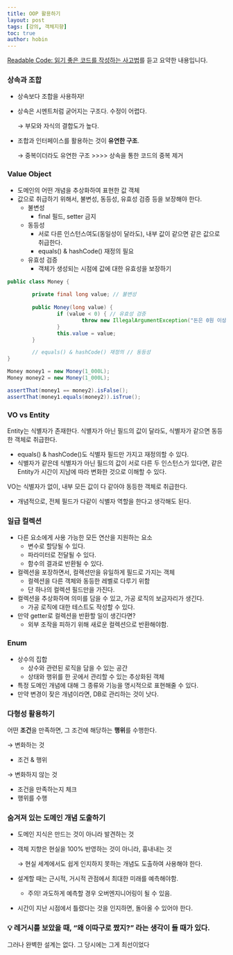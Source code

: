 ```yaml
---
title: OOP 활용하기
layout: post
tags: [강의, 객체지향]
toc: true
author: hobin
---
```


[Readable Code: 읽기 좋은 코드를 작성하는 사고법](https://inf.run/kHiWM)를 듣고 요약한 내용입니다.

### 상속과 조합

- 상속보다 조합을 사용하자!
- 상속은 시멘트처럼 굳어지는 구조다. 수정이 어렵다.
    
    → 부모와 자식의 결합도가 높다.
    
- 조합과 인터페이스를 활용하는 것이 **유연한 구조**.
    
    → 중복이더라도 유연한 구조 >>>> 상속을 통한 코드의 중복 제거
    

### Value Object

- 도메인의 어떤 개념을 추상화하여 표현한 값 객체
- 값으로 취급하기 위해서, 불변성, 동등성, 유효성 검증 등을 보장해야 한다.
    - 불변성
        - final 필드, setter 금지
    - 동등성
        - 서로 다른 인스턴스여도(동일성이 달라도), 내부 값이 같으면 같은 값으로 취급한다.
        - equals() & hashCode() 재정의 필요
    - 유효성 검증
        - 객체가 생성되는 시점에 값에 대한 유효성을 보장하기

```java
public class Money {
	
		private final long value; // 불변성
		
		public Money(long value) {
				if (value < 0) { // 유효성 검증
						throw new IllegalArgumentException("돈은 0원 이상이어야 합니다.");
				}
				this.value = value;		
		}

		// equals() & hashCode() 재정의 // 동등성
}
```

```java
Money money1 = new Money(1_000L);
Money money2 = new Money(1_000L);

assertThat(money1 == money2).isFalse();
assertThat(money1.equals(money2)).isTrue();
```


### VO vs Entity

Entity는 식별자가 존재한다. 식별자가 아닌 필드의 값이 달라도, 식별자가 같으면 동등한 객체로 취급한다.

- equals() & hashCode()도 식별자 필드만 가지고 재정의할 수 있다.
- 식별자가 같은데 식별자가 아닌 필드의 값이 서로 다른 두 인스턴스가 있다면, 같은 Entity가 시간이 지남에 따라 변화한 것으로 이해할 수 있다.

VO는 식별자가 없이, 내부 모든 값이 다 같아야 동등한 객체로 취급한다.

- 개념적으로, 전체 필드가 다같이 식별자 역할을 한다고 생각해도 된다.

### 일급 컬렉션

- 다른 요소에게 사용 가능한 모든 연산을 지원하는 요소
    - 변수로 할당될 수 있다.
    - 파라미터로 전달될 수 있다.
    - 함수의 결과로 반환될 수 있다.
- 컬렉션을 포장하면서, 컬렉션만을 유일하게 필드로 가지는 객체
    - 컬렉션을 다른 객체와 동등한 레벨로 다루기 위함
    - 단 하나의 컬렉션 필드만을 가진다.
- 컬렉션을 추상화하며 의미를 담을 수 있고, 가공 로직의 보금자리가 생긴다.
    - 가공 로직에 대한 테스트도 작성할 수 있다.
- 만약 getter로 컬렉션을 반환할 일이 생긴다면?
    - 외부 조작을 피하기 위해 새로운 컬렉션으로 반환해야함.

### Enum

- 상수의 집합
    - 상수와 관련된 로직을 담을 수 있는 공간
    - 상태와 행위를 한 곳에서 관리할 수 있는 추상화된 객체
- 특정 도메인 개념에 대해 그 종류와 기능을 명시적으로 표현해줄 수 있다.
- 만약 변경이 잦은 개념이라면, DB로 관리하는 것이 낫다.

### 다형성 활용하기

어떤 **조건**을 만족하면, 그 조건에 해당하는 **행위**를 수행한다.

→ 변화하는 것 

- 조건 & 행위

→ 변화하지 않는 것

- 조건을 만족하는지 체크
- 행위를 수행

### 숨겨져 있는 도메인 개념 도출하기

- 도메인 지식은 만드는 것이 아니라 발견하는 것
- 객체 지향은 현실을 100% 반영하는 것이 아니라, 흉내내는 것
    
    → 현실 세계에서도 쉽게 인지하지 못하는 개념도 도출하여 사용해야 한다.
    
- 설계할 때는 근시적, 거시적 관점에서 최대한 미래를 예측해야함.
    - 주의! 과도하게 예측할 경우 오버엔지니어링이 될 수 있음.
- 시간이 지난 시점에서 틀렸다는 것을 인지하면, 돌아올 수 있어야 한다.


### 💡 레거시를 보았을 때, “왜 이따구로 짰지?” 라는 생각이 들 때가 있다.    
그러나 완벽한 설계는 없다. 그 당시에는 그게 최선이었다